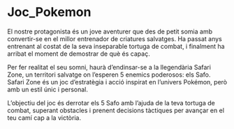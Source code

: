 # Joc_Pokemon
El nostre protagonista és un jove aventurer que des de petit somia amb convertir-se en el millor entrenador de criatures salvatges. Ha passat anys entrenant al costat de la seva inseparable tortuga de combat, i finalment ha arribat el moment de demostrar de què és capaç.

Per fer realitat el seu somni, haurà d’endinsar-se a la llegendària Safari Zone, un territori salvatge on l’esperen 5 enemics poderosos: els Safo. 
Safari Zone és un joc d’estratègia i acció inspirat en l’univers Pokémon, però amb un estil únic i personal.

L’objectiu del joc és derrotar els 5 Safo amb l’ajuda de la teva tortuga de combat, superant obstacles i prenent decisions tàctiques per avançar en el teu camí cap a la victòria.



